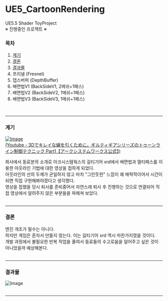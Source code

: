 # UE5_CartoonRendering
UE5.5 Shader ToyProject<br>
※ 진행중인 프로젝트 ※

### 목차
1. [계기](https://github.com/Mrhoony/UE5_CartoonRendering/tree/main?tab=readme-ov-file#%EA%B3%84%EA%B8%B0)
2. [결론](https://github.com/Mrhoony/UE5_CartoonRendering/tree/main?tab=readme-ov-file#%EA%B2%B0%EB%A1%A0)
3. [결과물](https://github.com/Mrhoony/UE5_CartoonRendering/tree/main?tab=readme-ov-file#%EA%B2%B0%EA%B3%BC%EB%AC%BC)
4. 프리넬 (Fresnel)
5. 뎁스버퍼 (DepthBuffer)
6. 배면법V1 (BackSideV1, 2메쉬+1패스)
7. 배면법V2 (BackSideV2, 1메쉬+1패스)
8. 배면법V3 (BackSideV3, 1메쉬+1패스)
<br>

---
### 계기
[![Image](https://github.com/user-attachments/assets/5b48908a-0470-4fc8-a12c-dce7b92a9e0a)](https://youtu.be/AZ_9ifeR518?si=LJRelBTPW4V4kJvF)<br>
[(Youtube - 3Dでキレイな線を引くために。ギルティギアシリーズのトゥーンライン制御テクニック Part1【アークシステムワークス公式】)](https://youtu.be/AZ_9ifeR518?si=LJRelBTPW4V4kJvF)

회사에서 동료분의 소개로 아크시스템웍스의 길티기어 xrd에서 배면법과 멀티패스를 이용한 아웃라인 기법에 대한 영상을 접하게 되었다.<br>
아웃라인의 선의 두께가 균일하지 않고 마치 "그린듯한" 느낌이 꽤 매력적이어서 시간이 되면 직접 구현해봐야겠다고 생각했다.<br>
영상을 접했을 당시 퇴사를 준비중어서 자연스레 퇴사 후 진행하는 것으로 연결되어 직접 영상에서 알려주지 않은 부분들을 파헤쳐 보았다.<br>
<br>

---
### 결론
엔진 개조가 필수는 아니다.<br>
하지만 게임은 혼자서 만들지 않는다. 이는 길티기어 xrd 역시 마찬가지였을 것이다.<br>
개발 과정에서 불필요한 반복 작업을 줄여서 동료들의 수고로움을 덜어주고 싶은 것이 아니었을까 예상해본다.<br>
<br>

---

### 결과물
![Image](https://github.com/user-attachments/assets/29617f40-9b0f-4ce5-9965-3be4ede73fc4)<br>
<br>

---
